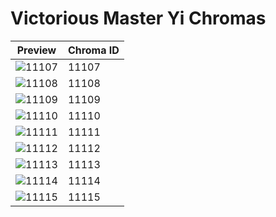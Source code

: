 # Victorious Master Yi Chromas

| Preview | Chroma ID |
|---------|-----------|
| ![11107](https://raw.communitydragon.org/latest/plugins/rcp-be-lol-game-data/global/default/v1/champion-chroma-images/11/11107.png) | 11107 |
| ![11108](https://raw.communitydragon.org/latest/plugins/rcp-be-lol-game-data/global/default/v1/champion-chroma-images/11/11108.png) | 11108 |
| ![11109](https://raw.communitydragon.org/latest/plugins/rcp-be-lol-game-data/global/default/v1/champion-chroma-images/11/11109.png) | 11109 |
| ![11110](https://raw.communitydragon.org/latest/plugins/rcp-be-lol-game-data/global/default/v1/champion-chroma-images/11/11110.png) | 11110 |
| ![11111](https://raw.communitydragon.org/latest/plugins/rcp-be-lol-game-data/global/default/v1/champion-chroma-images/11/11111.png) | 11111 |
| ![11112](https://raw.communitydragon.org/latest/plugins/rcp-be-lol-game-data/global/default/v1/champion-chroma-images/11/11112.png) | 11112 |
| ![11113](https://raw.communitydragon.org/latest/plugins/rcp-be-lol-game-data/global/default/v1/champion-chroma-images/11/11113.png) | 11113 |
| ![11114](https://raw.communitydragon.org/latest/plugins/rcp-be-lol-game-data/global/default/v1/champion-chroma-images/11/11114.png) | 11114 |
| ![11115](https://raw.communitydragon.org/latest/plugins/rcp-be-lol-game-data/global/default/v1/champion-chroma-images/11/11115.png) | 11115 |